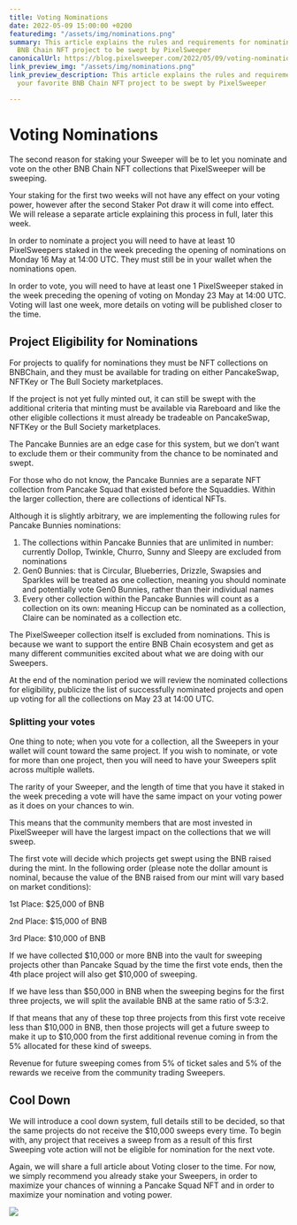 ```yaml
---
title: Voting Nominations
date: 2022-05-09 15:00:00 +0200
featuredimg: "/assets/img/nominations.png"
summary: This article explains the rules and requirements for nominating your favorite
  BNB Chain NFT project to be swept by PixelSweeper
canonicalUrl: https://blog.pixelsweeper.com/2022/05/09/voting-nominations/
link_preview_img: "/assets/img/nominations.png"
link_preview_description: This article explains the rules and requirements for nominating
  your favorite BNB Chain NFT project to be swept by PixelSweeper

---
```

# Voting Nominations

The second reason for staking your Sweeper will be to let you nominate and vote on the other BNB Chain NFT collections that PixelSweeper will be sweeping.

Your staking for the first two weeks will not have any effect on your voting power, however after the second Staker Pot draw it will come into effect. We will release a separate article explaining this process in full, later this week.

In order to nominate a project you will need to have at least 10 PixelSweepers staked in the week preceding the opening of nominations on Monday 16 May at 14:00 UTC. They must still be in your wallet when the nominations open.

In order to vote, you will need to have at least one 1 PixelSweeper staked in the week preceding the opening of voting on Monday 23 May at 14:00 UTC. Voting will last one week, more details on voting will be published closer to the time.

## Project Eligibility for Nominations

For projects to qualify for nominations they must be NFT collections on BNBChain, and they must be available for trading on either PancakeSwap, NFTKey or The Bull Society marketplaces.

If the project is not yet fully minted out, it can still be swept with the additional criteria that minting must be available via Rareboard and like the other eligible collections it must already be tradeable on PancakeSwap, NFTKey or the Bull Society marketplaces.

The Pancake Bunnies are an edge case for this system, but we don’t want to exclude them or their community from the chance to be nominated and swept.

For those who do not know, the Pancake Bunnies are a separate NFT collection from Pancake Squad that existed before the Squaddies. Within the larger collection, there are collections of identical NFTs.

Although it is slightly arbitrary, we are implementing the following rules for Pancake Bunnies nominations:

1. The collections within Pancake Bunnies that are unlimited in number: currently Dollop, Twinkle, Churro, Sunny and Sleepy are excluded from nominations
2. Gen0 Bunnies: that is Circular, Blueberries, Drizzle, Swapsies and Sparkles will be treated as one collection, meaning you should nominate and potentially vote Gen0 Bunnies, rather than their individual names
3. Every other collection within the Pancake Bunnies will count as a collection on its own: meaning Hiccup can be nominated as a collection, Claire can be nominated as a collection etc.

The PixelSweeper collection itself is excluded from nominations. This is because we want to support the entire BNB Chain ecosystem and get as many different communities excited about what we are doing with our Sweepers.

At the end of the nomination period we will review the nominated collections for eligibility, publicize the list of successfully nominated projects and open up voting for all the collections on May 23 at 14:00 UTC.

### Splitting your votes

One thing to note; when you vote for a collection, all the Sweepers in your wallet will count toward the same project. If you wish to nominate, or vote for more than one project, then you will need to have your Sweepers split across multiple wallets.

The rarity of your Sweeper, and the length of time that you have it staked in the week preceding a vote will have the same impact on your voting power as it does on your chances to win.

This means that the community members that are most invested in PixelSweeper will have the largest impact on the collections that we will sweep.

The first vote will decide which projects get swept using the BNB raised during the mint. In the following order (please note the dollar amount is nominal, because the value of the BNB raised from our mint will vary based on market conditions):

1st Place: $25,000 of BNB

2nd Place: $15,000 of BNB

3rd Place: $10,000 of BNB

If we have collected $10,000 or more BNB into the vault for sweeping projects other than Pancake Squad by the time the first vote ends, then the 4th place project will also get $10,000 of sweeping.

If we have less than $50,000 in BNB when the sweeping begins for the first three projects, we will split the available BNB at the same ratio of 5:3:2.

If that means that any of these top three projects from this first vote receive less than $10,000 in BNB, then those projects will get a future sweep to make it up to $10,000 from the first additional revenue coming in from the 5% allocated for these kind of sweeps.

Revenue for future sweeping comes from 5% of ticket sales and 5% of the rewards we receive from the community trading Sweepers.

## Cool Down

We will introduce a cool down system, full details still to be decided, so that the same projects do not receive the $10,000 sweeps every time. To begin with, any project that receives a sweep from as a result of this first Sweeping vote action will not be eligible for nomination for the next vote.

Again, we will share a full article about Voting closer to the time. For now, we simply recommend you already stake your Sweepers, in order to maximize your chances of winning a Pancake Squad NFT and in order to maximize your nomination and voting power.

![](/assets/img/untitled-design-10.png)